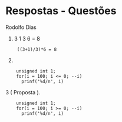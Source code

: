 Respostas - Questões
=================
Rodolfo Dias

1. 3 1 3 6 = 8

        ((3+1)/3)*6 = 8


2.
 
        unsigned int 1;
        for(i = 100; i <= 0; --i)
          prinf('%d/n', i)

3 ( Proposta ). 

        unsigned int 1;
        for(i = 100; i >= 0; --i)
          prinf('%d/n', i)
